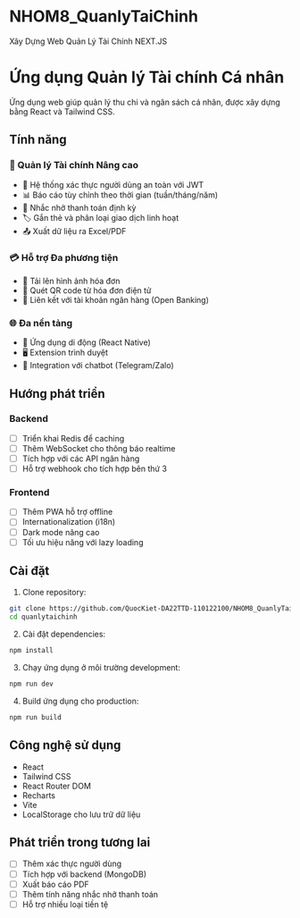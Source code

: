 # NHOM8_QuanlyTaiChinh
Xây Dựng Web Quản Lý Tài Chính  NEXT.JS
# Ứng dụng Quản lý Tài chính Cá nhân

Ứng dụng web giúp quản lý thu chi và ngân sách cá nhân, được xây dựng bằng React và Tailwind CSS.

## Tính năng

### 🚀 Quản lý Tài chính Nâng cao
- 🔐 Hệ thống xác thực người dùng an toàn với JWT
- 📊 Báo cáo tùy chỉnh theo thời gian (tuần/tháng/năm)
- 🔔 Nhắc nhở thanh toán định kỳ
- 🏷️ Gắn thẻ và phân loại giao dịch linh hoạt
- 📤 Xuất dữ liệu ra Excel/PDF

### 💳 Hỗ trợ Đa phương tiện
- 📸 Tải lên hình ảnh hóa đơn
- 🧾 Quét QR code từ hóa đơn điện tử
- 🔗 Liên kết với tài khoản ngân hàng (Open Banking)

### 🌐 Đa nền tảng
- 📱 Ứng dụng di động (React Native)
- 🖥️ Extension trình duyệt
- 💬 Integration với chatbot (Telegram/Zalo)

## Hướng phát triển

### Backend
- [ ] Triển khai Redis để caching
- [ ] Thêm WebSocket cho thông báo realtime
- [ ] Tích hợp với các API ngân hàng
- [ ] Hỗ trợ webhook cho tích hợp bên thứ 3

### Frontend
- [ ] Thêm PWA hỗ trợ offline
- [ ] Internationalization (i18n)
- [ ] Dark mode nâng cao
- [ ] Tối ưu hiệu năng với lazy loading

## Cài đặt

1. Clone repository:
```bash
git clone https://github.com/QuocKiet-DA22TTD-110122100/NHOM8_QuanlyTaiChinh.git
cd quanlytaichinh
```

2. Cài đặt dependencies:
```bash
npm install
```

3. Chạy ứng dụng ở môi trường development:
```bash
npm run dev
```

4. Build ứng dụng cho production:
```bash
npm run build
```

## Công nghệ sử dụng

- React
- Tailwind CSS
- React Router DOM
- Recharts
- Vite
- LocalStorage cho lưu trữ dữ liệu

## Phát triển trong tương lai

- [ ] Thêm xác thực người dùng
- [ ] Tích hợp với backend (MongoDB)
- [ ] Xuất báo cáo PDF
- [ ] Thêm tính năng nhắc nhở thanh toán
- [ ] Hỗ trợ nhiều loại tiền tệ
